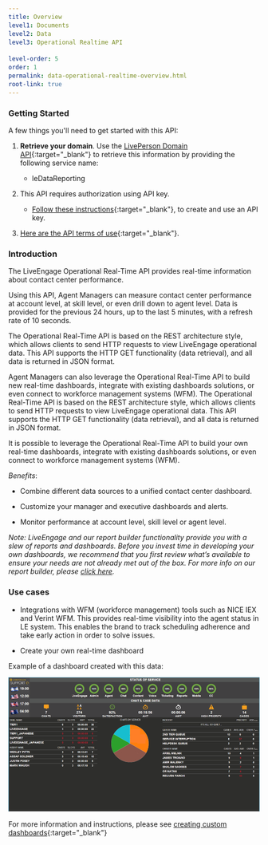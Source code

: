 ```yaml
---
title: Overview
level1: Documents
level2: Data
level3: Operational Realtime API

level-order: 5
order: 1
permalink: data-operational-realtime-overview.html
root-link: true
---
```

### Getting Started

A few things you'll need to get started with this API:

1. **Retrieve your domain**. Use the [LivePerson Domain API](agent-domain-domain-api.html){:target="_blank"} to retrieve this information by providing the following service name:

	* leDataReporting

2. This API requires authorization using API key. 

	* [Follow these instructions](guides-gettingstarted.html){:target="_blank"}, to create and use an API key.

3. [Here are the API terms of use](https://www.liveperson.com/policies/terms-of-use){:target="_blank"}.

### Introduction

The LiveEngage Operational Real-Time API provides real-time information about contact center performance. 

Using this API, Agent Managers can measure contact center performance at account level, at skill level, or even drill down to agent level. Data is provided for the previous 24 hours, up to the last 5 minutes, with a refresh rate of 10 seconds. 

The Operational Real-Time API is based on the REST architecture style, which allows clients to send HTTP requests to view LiveEngage operational data. This API supports the HTTP GET functionality (data retrieval), and all data is returned in JSON format.

Agent Managers can also leverage the Operational Real-Time API to build new real-time dashboards, integrate with existing dashboards solutions, or even connect to workforce management systems (WFM). The Operational Real-Time API is based on the REST architecture style, which allows clients to send HTTP requests to view LiveEngage operational data. This API supports the HTTP GET functionality (data retrieval), and all data is returned in JSON format.

It is possible to leverage the Operational Real-Time API to build your own real-time dashboards, integrate with existing dashboards solutions, or even connect to workforce management systems (WFM).

*Benefits*:

* Combine different data sources to a unified contact center dashboard.

* Customize your manager and executive dashboards and alerts.

* Monitor performance at account level, skill level or agent level.

_Note: LiveEngage and our report builder functionality provide you with a slew of reports and dashboards. Before you invest time in developing your own dashboards, we recommend that you first review what’s available to ensure your needs are not already met out of the box. For more info on our report builder, please [click here](https://s3-eu-west-1.amazonaws.com/ce-sr/CA/AM/Report+Builder+User+Guide.pdf)._

### Use cases

* Integrations with WFM  (workforce management) tools such as  NICE IEX and Verint WFM. This provides real-time visibility into the agent status in LE system. This enables the brand to track scheduling adherence  and take early action in order to solve issues. 

* Create your own real-time dashboard 

Example of a dashboard created with this data:

![OperationalRealtime](img/operationalrealtime.png)

For more information and instructions, please see [creating custom dashboards](products-data-custom-dashboard-overview.html){:target="_blank"}



